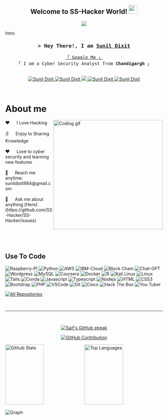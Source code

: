 
<h2 align="center">
  Welcome to SS-Hacker World!
  <img src="https://media.giphy.com/media/v1.Y2lkPTc5MGI3NjExNnppbHl4dzVmeWVmYm5lNDB0dmRqdjRsaTh1ZXN0aGE0aDQzdDJpMyZlcD12MV9pbnRlcm5hbF9naWZfYnlfaWQmY3Q9Zw/2hgs0tfvTzTzlZPaqG/giphy.gif" width="28">
</h2>
<p align="center">
  <a href="https://github.com/SS-Hacker"><img src="https://readme-typing-svg.herokuapp.com/?lines=Self%20Taught%20Programmer;Front%20End%20Developer;1.5%2B%20years%20of%20coding%20experience;Always%20learning%20new%20things&center=true&width=380&height=45"></a>
</p>

Intro
<h3 align="center">
        <samp>&gt; Hey There!, I am
                <b><a target="_blank" href="">Sunil Dixit</a></b>
        </samp>
</h3>


<p align="center"> 
  <samp>
    <a href="">「 Google Me 」</a>
    <br>
    「 I am a Cyber Security Analyst from <b>Chandigargh</b> 」
    <br>
    <br>
  </samp>
</p>

<p align="center">
 <a href="https://thebigcyberexperts.com" target="blank">
  <img src="https://img.shields.io/badge/Website-DC143C?style=for-the-badge&logo=medium&logoColor=white" alt="Sunil Dixit" />
 </a>
 <a href="https://www.linkedin.com/in/sunil-dixit-341193236" target="_blank">
  <img src="https://img.shields.io/badge/LinkedIn-0077B5?style=for-the-badge&logo=linkedin&logoColor=white" alt="Sunil Dixit"/>
 </a>
 <!-- <a href="https://dev.to/SS-Hacker" target="_blank">
  <img src="https://img.shields.io/badge/dev.to-0A0A0A?style=for-the-badge&logo=dev.to&logoColor=white" alt="Sunil Dixit" />
 </a> -->
 <a href="https://twitter.com/thebigcyberexperts" target="_blank">
  <img src="https://img.shields.io/badge/Twitter-1DA1F2?style=for-the-badge&logo=twitter&logoColor=white" />
 </a>
 <a href="https://www.instagram.com/hh9956249?utm_source=qr&igsh=MWR4eXphcDBic2xiaw==" target="_blank">
  <img src="https://img.shields.io/badge/Instagram-fe4164?style=for-the-badge&logo=instagram&logoColor=white" alt="Sunil Dixit" />
 </a> 
 <a href="https://facebook.com" target="_blank">
  <img src="https://img.shields.io/badge/Facebook-20BEFF?&style=for-the-badge&logo=facebook&logoColor=white" alt="Sunil Dixit"  />
  </a> 
</p>
<br />

<!-- About Section -->
 # About me
 
<p>
 <img align="right" width="350" src="/assets/programmer.gif" alt="Coding gif" />
 ❤️ &emsp; I Love Hacking <br/><br/>
 ✌️ &emsp; Enjoy to Sharing Knowledge <br/><br/>
 ❤️ &emsp; Love to cyber security and learning new features<br/><br/>
 📧 &emsp; Reach me anytime: sunildixit984@gmail.com<br/><br/>
 💬 &emsp; Ask me about anything [Here](https://github.com/SS-Hacker/SS-Hacker/issues)

</p>

<br/>
<br/>
<br/>

## Use To Code
![Raspberry-PI](https://img.shields.io/badge/Raspberry%20Pi-A22846?style=for-the-badge&logo=Raspberry%20Pi&logoColor=white)
![Python](https://img.shields.io/badge/Python-FFD43B?style=for-the-badge&logo=python&logoColor=blue)
![AWS](https://img.shields.io/badge/Amazon_AWS-FF9900?style=for-the-badge&logo=amazonaws&logoColor=white)
![IBM-Cloud](https://img.shields.io/badge/IBM%20Cloud-1261FE?style=for-the-badge&logo=IBM%20Cloud&logoColor=white)
![Block Chain](https://img.shields.io/badge/Blockchain.com-121D33?logo=blockchaindotcom&logoColor=fff&style=for-the-badge)
![Chat-GPT](https://img.shields.io/badge/ChatGPT-74aa9c?style=for-the-badge&logo=openai&logoColor=white)
![Wordpress](https://img.shields.io/badge/Wordpress-21759B?style=for-the-badge&logo=wordpress&logoColor=white)
![MySQL](https://img.shields.io/badge/MySQL-005C84?style=for-the-badge&logo=mysql&logoColor=white)
![Coursera](https://img.shields.io/badge/Coursera-0056D2?style=for-the-badge&logo=Coursera&logoColor=white)
![Docker](https://img.shields.io/badge/Docker-2CA5E0?style=for-the-badge&logo=docker&logoColor=white)
![R](https://img.shields.io/badge/R-276DC3?style=for-the-badge&logo=r&logoColor=white)
![Kali Linux](https://img.shields.io/badge/Kali_Linux-557C94?style=for-the-badge&logo=kali-linux&logoColor=white)
![Linux](https://img.shields.io/badge/Linux-FCC624?style=for-the-badge&logo=linux&logoColor=black)
![Tails](https://img.shields.io/badge/Tails%20-56347C?&style=for-the-badge&logo=tails&logoColor=white)
![Conda](https://img.shields.io/badge/conda-342B029.svg?&style=for-the-badge&logo=anaconda&logoColor=white)
![Javascript](https://img.shields.io/badge/Javascript-F0DB4F?style=for-the-badge&labelColor=black&logo=javascript&logoColor=F0DB4F)
![Typescript](https://img.shields.io/badge/Typescript-007acc?style=for-the-badge&labelColor=black&logo=typescript&logoColor=007acc)
![Nodejs](https://img.shields.io/badge/Nodejs-3C873A?style=for-the-badge&labelColor=black&logo=node.js&logoColor=3C873A)
![HTML](https://img.shields.io/badge/HTML5-E34F26?style=for-the-badge&logo=html5&logoColor=white)
![CSS3](https://img.shields.io/badge/CSS3-1572B6?style=for-the-badge&logo=css3&logoColor=white)
![Bootstrap](https://img.shields.io/badge/Bootstrap-563D7C?style=for-the-badge&logo=bootstrap&logoColor=white)
![PHP](https://img.shields.io/badge/PHP-777BB4?style=for-the-badge&logo=php&logoColor=white)
![VSCode](https://img.shields.io/badge/Visual_Studio-0078d7?style=for-the-badge&logo=visual%20studio&logoColor=white)
![Git](https://img.shields.io/badge/Git-F05032?style=for-the-badge&logo=git&logoColor=white)
![Cisco](https://img.shields.io/badge/CISCO-1BA0D7?style=for-the-badge&logo=cisco&logoColor=white)
![Hack The Box](https://img.shields.io/badge/HackTheBox-111927?style=for-the-badge&logo=Hack%20The%20Box&logoColor=9FEF00)
![You Tuber](https://img.shields.io/badge/YouTube-FF0000?style=for-the-badge&logo=youtube&logoColor=white)
<br/>


<p align="left">
  <a href="https://github.com/SS-Hacker?tab=repositories" target="_blank"><img alt="All Repositories" title="All Repositories" src="https://img.shields.io/badge/-All%20Repos-2962FF?style=for-the-badge&logo=koding&logoColor=white"/></a>
</p>

<br/>
<hr/>
<br/>

<p align="center">
  <a href="https://github.com/SS-Hacker">
    <img src="https://github-readme-streak-stats.herokuapp.com/?user=SS-Hacker&theme=radical&border=7F3FBF&background=0D1117" alt="Saif's GitHub streak"/>
  </a>
</p>

<p align="center">
  <a href="https://github.com/SS-Hacker">
    <img src="https://github-profile-summary-cards.vercel.app/api/cards/profile-details?username=SS-Hacker&theme=radical" alt="GitHub Contribution"/>
  </a>
</p>

<a> 
    <a href="https://github.com/SS-Hacker"><img alt="Github Stats" src="https://denvercoder1-github-readme-stats.vercel.app/api?username=SS-Hacker&show_icons=true&count_private=true&theme=react&border_color=7F3FBF&bg_color=0D1117&title_color=F85D7F&icon_color=F8D866" height="192px" width="49.5%"/></a>
  <a href="https://github.com/SS-Hacker"><img alt="Top Languages" src="https://denvercoder1-github-readme-stats.vercel.app/api/top-langs/?username=SS-Hacker&langs_count=8&layout=compact&theme=react&border_color=7F3FBF&bg_color=0D1117&title_color=F85D7F&icon_color=F8D866" height="192px" width="49.5%"/></a>
  <br/>
</a>


![Graph](https://github-readme-activity-graph.vercel.app/graph?username=SS-Hacker&custom_title=Sunil%20Dixit's%20GitHub%20Activity%20Graph&bg_color=0D1117&color=7F3FBF&line=7F3FBF&point=7F3FBF&area_color=FFFFFF&title_color=FFFFFF&area=true)

